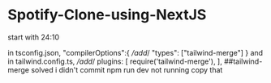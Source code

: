 # Spotify-Clone-using-NextJS

start with 24:10

in tsconfig.json,
        "compilerOptions":{
        */add*/ "types": ["tailwind-merge"]
        }
and in tailwind.config.ts,
    */add*/ plugins: [
    require('tailwind-merge'),
  ],
  ##tailwind-merge solved
  i didn't commit npm run dev not running
  copy that
